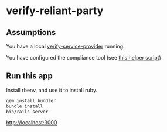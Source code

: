 # verify-reliant-party

## Assumptions

You have a local [verify-service-provider](https://github.com/alphagov/verify-service-provider) running.

You have configured the compliance tool (see [this helper script](scripts/configure-compliance-tool.sh))

## Run this app

Install rbenv, and use it to install ruby.

```bash
gem install bundler
bundle install
bin/rails server
```

[http://localhost:3000](http://localhost:3000)

